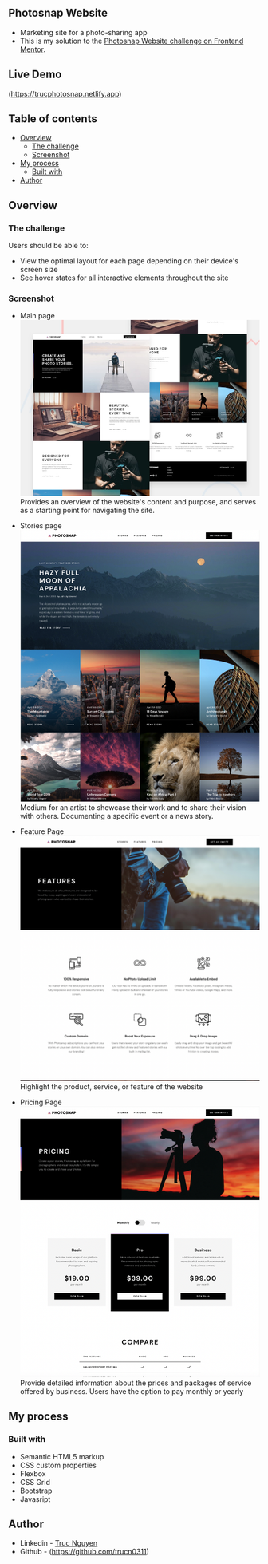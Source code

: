 ## Photosnap Website

- Marketing site for a photo-sharing app
- This is my solution to the [Photosnap Website challenge on Frontend Mentor](https://www.frontendmentor.io/challenges/photosnap-multipage-website-nMDSrNmNW).

## Live Demo
  (https://trucphotosnap.netlify.app)

## Table of contents

- [Overview](#overview)
  - [The challenge](#the-challenge)
  - [Screenshot](#screenshot)
- [My process](#my-process)
  - [Built with](#built-with)
- [Author](#author)

## Overview

### The challenge

Users should be able to:

- View the optimal layout for each page depending on their device's screen size
- See hover states for all interactive elements throughout the site

### Screenshot

   - Main page
      ![ScreenShot](preview/preview.jpg)
       Provides an overview of the website's content and purpose, and serves as a starting point for navigating the site.
       
       
   - Stories page
      ![ScreenShot](preview/stories.png)
       Medium for an artist to showcase their work and to share their vision with others. Documenting a specific event or a news story.
       
       
   - Feature Page
      ![ScreenShot](preview/feature.png)
      Highlight the product, service, or feature of the website

   - Pricing Page
      ![ScreenShot](preview/pricing.png)
      Provide detailed information about the prices and packages of service offered by business. Users have the option to pay monthly or yearly

## My process

### Built with

- Semantic HTML5 markup
- CSS custom properties
- Flexbox
- CSS Grid
- Bootstrap
- Javasript

## Author

- Linkedin - [Truc Nguyen](https://www.linkedin.com/in/truc-nguyen-480222230/)
- Github - (https://github.com/trucn0311)
